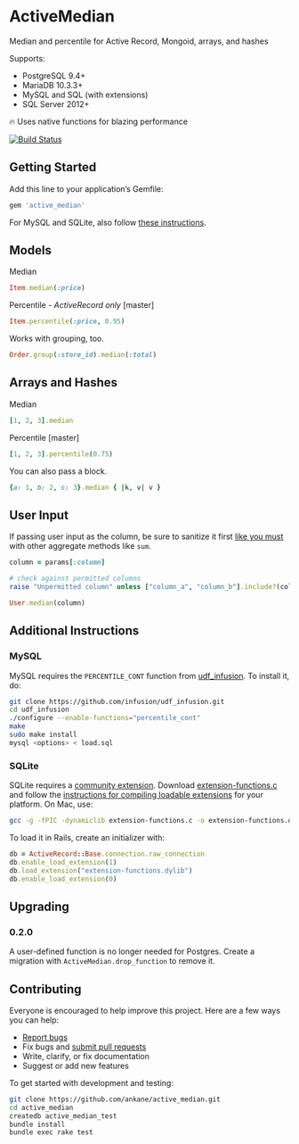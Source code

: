 # ActiveMedian

Median and percentile for Active Record, Mongoid, arrays, and hashes

Supports:

- PostgreSQL 9.4+
- MariaDB 10.3.3+
- MySQL and SQL (with extensions)
- SQL Server 2012+

:fire: Uses native functions for blazing performance

[![Build Status](https://travis-ci.org/ankane/active_median.svg?branch=master)](https://travis-ci.org/ankane/active_median)

## Getting Started

Add this line to your application’s Gemfile:

```ruby
gem 'active_median'
```

For MySQL and SQLite, also follow [these instructions](#additional-instructions).

## Models

Median

```ruby
Item.median(:price)
```

Percentile - *ActiveRecord only* [master]

```ruby
Item.percentile(:price, 0.95)
```

Works with grouping, too.

```ruby
Order.group(:store_id).median(:total)
```

## Arrays and Hashes

Median

```ruby
[1, 2, 3].median
```

Percentile [master]

```ruby
[1, 2, 3].percentile(0.75)
```

You can also pass a block.

```ruby
{a: 1, b: 2, c: 3}.median { |k, v| v }
```

## User Input

If passing user input as the column, be sure to sanitize it first [like you must](https://rails-sqli.org/) with other aggregate methods like `sum`.

```ruby
column = params[:column]

# check against permitted columns
raise "Unpermitted column" unless ["column_a", "column_b"].include?(column)

User.median(column)
```

## Additional Instructions

### MySQL

MySQL requires the `PERCENTILE_CONT` function from [udf_infusion](https://github.com/infusion/udf_infusion). To install it, do:

```sh
git clone https://github.com/infusion/udf_infusion.git
cd udf_infusion
./configure --enable-functions="percentile_cont"
make
sudo make install
mysql <options> < load.sql
```

### SQLite

SQLite requires a [community extension](https://www.sqlite.org/contrib). Download [extension-functions.c](https://www.sqlite.org/contrib/download/extension-functions.c) and follow the [instructions for compiling loadable extensions](https://www.sqlite.org/loadext.html#compiling_a_loadable_extension) for your platform. On Mac, use:

```sh
gcc -g -fPIC -dynamiclib extension-functions.c -o extension-functions.dylib
```

To load it in Rails, create an initializer with:

```ruby
db = ActiveRecord::Base.connection.raw_connection
db.enable_load_extension(1)
db.load_extension("extension-functions.dylib")
db.enable_load_extension(0)
```

## Upgrading

### 0.2.0

A user-defined function is no longer needed for Postgres. Create a migration with `ActiveMedian.drop_function` to remove it.

## Contributing

Everyone is encouraged to help improve this project. Here are a few ways you can help:

- [Report bugs](https://github.com/ankane/active_median/issues)
- Fix bugs and [submit pull requests](https://github.com/ankane/active_median/pulls)
- Write, clarify, or fix documentation
- Suggest or add new features

To get started with development and testing:

```sh
git clone https://github.com/ankane/active_median.git
cd active_median
createdb active_median_test
bundle install
bundle exec rake test
```

